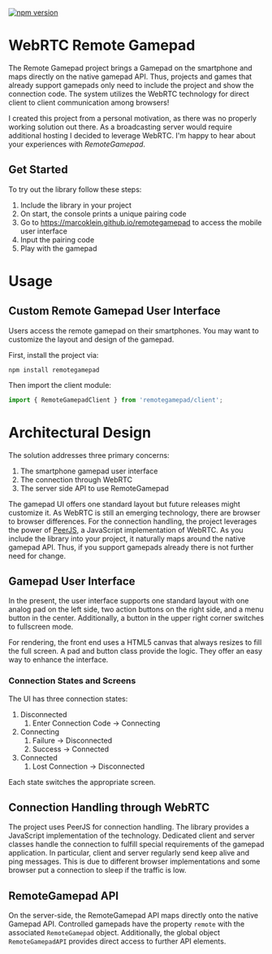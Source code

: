 [![npm version](https://badge.fury.io/js/remotegamepad.svg)](https://badge.fury.io/js/remotegamepad)


# WebRTC Remote Gamepad
The Remote Gamepad project brings a Gamepad on the smartphone and maps directly on the native gamepad API.
Thus, projects and games that already support gamepads only need to include the project and show the connection code.
The system utilizes the WebRTC technology for direct client to client communication among browsers!

I created this project from a personal motivation, as there was no properly working solution out there.
As a broadcasting server would require additional hosting I decided to leverage WebRTC.
I'm happy to hear about your experiences with *RemoteGamepad*.

## Get Started
To try out the library follow these steps:

1. Include the library in your project
1. On start, the console prints a unique pairing code
1. Go to https://marcoklein.github.io/remotegamepad to access the mobile user interface
1. Input the pairing code
1. Play with the gamepad

# Usage
## Custom Remote Gamepad User Interface
Users access the remote gamepad on their smartphones. You may want to customize the layout and design of the gamepad.

First, install the project via:

```shell
npm install remotegamepad
```

Then import the client module:

```ts
import { RemoteGamepadClient } from 'remotegamepad/client';
```


# Architectural Design
The solution addresses three primary concerns:

1. The smartphone gamepad user interface
2. The connection through WebRTC
3. The server side API to use RemoteGamepad

The gamepad UI offers one standard layout but future releases might customize it. As WebRTC is still an emerging technology, there are browser to browser differences.
For the connection handling, the project leverages the power of [PeerJS](https://peerjs.com/), a JavaScript implementation of WebRTC. As you include the library into your project, it naturally maps around the native gamepad API. Thus, if you support gamepads already there is not further need for change.

## Gamepad User Interface
In the present, the user interface supports one standard layout with one analog pad on the left side, two action buttons on the right side, and a menu button in the center. Additionally, a button in the upper right corner switches to fullscreen mode.

For rendering, the front end uses a HTML5 canvas that always resizes to fill the full screen. A pad and button class provide the logic. They offer an easy way to enhance the interface.

### Connection States and Screens
The UI has three connection states:
1. Disconnected
    1. Enter Connection Code -> Connecting
2. Connecting
    1. Failure -> Disconnected
    1. Success -> Connected
3. Connected
    1. Lost Connection -> Disconnected

Each state switches the appropriate screen.

## Connection Handling through WebRTC
The project uses PeerJS for connection handling. The library provides a JavaScript implementation of the technology. Dedicated client and server classes handle the connection to fulfill special requirements of the gamepad application. In particular, client and server regularly send keep alive and ping messages. This is due to different browser implementations and some browser put a connection to sleep if the traffic is low.

## RemoteGamepad API
On the server-side, the RemoteGamepad API maps directly onto the native Gamepad API. Controlled gamepads have the property `remote` with the associated `RemoteGamepad` object. Additionally, the global object `RemoteGamepadAPI` provides direct access to further API elements.